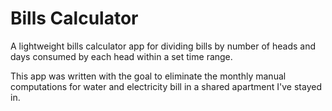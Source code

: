 # Bills Calculator

A lightweight bills calculator app for dividing bills by number of heads and days consumed by each head within a set time range.

This app was written with the goal to eliminate the monthly manual computations for water and electricity bill in a shared apartment I've stayed in.
